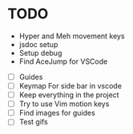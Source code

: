# TODO

-   Hyper and Meh movement keys
-   jsdoc setup
-   Setup debug
-   Find AceJump for VSCode
-   [ ] Guides
-   [ ] Keymap For side bar in vscode
-   [ ] Keep everything in the project
-   [ ] Try to use Vim motion keys
-   [ ] Find images for guides
-   [ ] Test gifs
